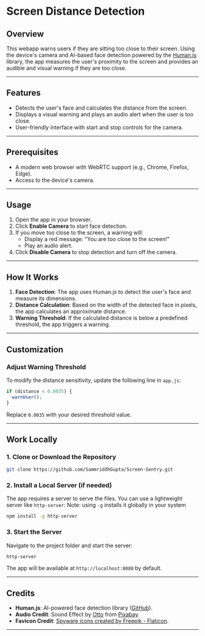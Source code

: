 # Screen Distance Detection

## Overview
This webapp warns users if they are sitting too close to their screen. Using the device's camera and AI-based face detection powered by the [Human.js](https://github.com/vladmandic/human) library, the app measures the user's proximity to the screen and provides an audible and visual warning if they are too close.

---

## Features
- Detects the user's face and calculates the distance from the screen.
- Displays a visual warning and plays an audio alert when the user is too close.
- User-friendly interface with start and stop controls for the camera.

---

## Prerequisites
- A modern web browser with WebRTC support (e.g., Chrome, Firefox, Edge).
- Access to the device's camera.

---

## Usage

1. Open the app in your browser.
2. Click **Enable Camera** to start face detection.
3. If you move too close to the screen, a warning will:
   - Display a red message: "You are too close to the screen!"
   - Play an audio alert.
4. Click **Disable Camera** to stop detection and turn off the camera.

---

## How It Works
1. **Face Detection**: The app uses Human.js to detect the user's face and measure its dimensions.
2. **Distance Calculation**: Based on the width of the detected face in pixels, the app calculates an approximate distance.
3. **Warning Threshold**: If the calculated distance is below a predefined threshold, the app triggers a warning.

---

## Customization
### Adjust Warning Threshold
To modify the distance sensitivity, update the following line in `app.js`:

```javascript
if (distance < 0.0035) {
  warnUser();
}
```

Replace `0.0035` with your desired threshold value.

---

## Work Locally

### 1. Clone or Download the Repository
```bash
git clone https://github.com/SammriddhGupta/Screen-Sentry.git
```

### 2. Install a Local Server (if needed)
The app requires a server to serve the files. You can use a lightweight server like `http-server`:
Note: using `-g` installs it globally in your system

```bash
npm install -g http-server
```

### 3. Start the Server
Navigate to the project folder and start the server:

```bash
http-server
```

The app will be available at `http://localhost:8080` by default.


---



## Credits
- **Human.js**: AI-powered face detection library ([GitHub](https://github.com/vladmandic/human)).
- **Audio Credit**: Sound Effect by [Otto](https://pixabay.com/users/voicebosch-30143949/?utm_source=link-attribution&utm_medium=referral&utm_campaign=music&utm_content=175692) from [Pixabay](https://pixabay.com/sound-effects//?utm_source=link-attribution&utm_medium=referral&utm_campaign=music&utm_content=175692).
- **Favicon Credit**: [Spyware icons created by Freepik - Flaticon](https://www.flaticon.com/free-icons/spyware).

---
